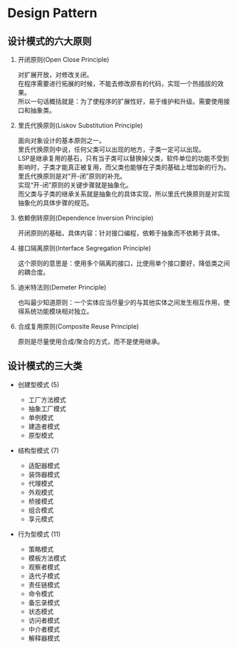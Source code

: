 # Design Pattern

## 设计模式的六大原则

1. 开闭原则(Open Close Principle)

    对扩展开放，对修改关闭。<br>
    在程序需要进行拓展的时候，不能去修改原有的代码，实现一个热插拔的效果。<br>
    所以一句话概括就是：为了使程序的扩展性好，易于维护和升级。需要使用接口和抽象类。

2. 里氏代换原则(Liskov Substitution Principle)

    面向对象设计的基本原则之一。 <br>
    里氏代换原则中说，任何父类可以出现的地方，子类一定可以出现。 <br>
    LSP是继承复用的基石，只有当子类可以替换掉父类，软件单位的功能不受到影响时，子类才能真正被复用，而父类也能够在子类的基础上增加新的行为。<br>
    里氏代换原则是对“开-闭”原则的补充。<br>
    实现“开-闭”原则的关键步骤就是抽象化。<br>
    而父类与子类的继承关系就是抽象化的具体实现，所以里氏代换原则是对实现抽象化的具体步骤的规范。

3. 依赖倒转原则(Dependence Inversion Principle)

    开闭原则的基础，具体内容：针对接口编程，依赖于抽象而不依赖于具体。

4. 接口隔离原则(Interface Segregation Principle)

    这个原则的意思是：使用多个隔离的接口，比使用单个接口要好，降低类之间的耦合度。<br>

5. 迪米特法则(Demeter Principle)

    也叫最少知道原则：一个实体应当尽量少的与其他实体之间发生相互作用，使得系统功能模块相对独立。

6. 合成复用原则(Composite Reuse Principle)
    
    原则是尽量使用合成/聚合的方式，而不是使用继承。
    
## 设计模式的三大类

* 创建型模式 (5)

    * 工厂方法模式
    * 抽象工厂模式
    * 单例模式
    * 建造者模式
    * 原型模式 

* 结构型模式 (7)

    * 适配器模式
    * 装饰器模式
    * 代理模式
    * 外观模式
    * 桥接模式
    * 组合模式
    * 享元模式
     
* 行为型模式 (11)

    * 策略模式
    * 模板方法模式
    * 观察者模式
    * 迭代子模式
    * 责任链模式
    * 命令模式
    * 备忘录模式
    * 状态模式
    * 访问者模式
    * 中介者模式
    * 解释器模式 